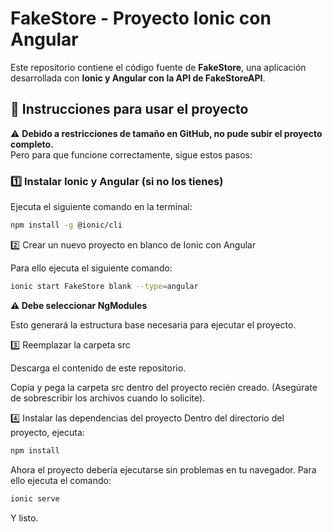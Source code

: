 # FakeStore - Proyecto Ionic con Angular  

Este repositorio contiene el código fuente de **FakeStore**, una aplicación desarrollada con **Ionic y Angular con la API de FakeStoreAPI**.  

## 📌 Instrucciones para usar el proyecto  

⚠️ **Debido a restricciones de tamaño en GitHub, no pude subir el proyecto completo.**  
Pero para que funcione correctamente, sigue estos pasos:  

### 1️⃣ Instalar Ionic y Angular (si no los tienes)  
Ejecuta el siguiente comando en la terminal:  
```bash
npm install -g @ionic/cli
```
2️⃣ Crear un nuevo proyecto en blanco de Ionic con Angular

Para ello ejecuta el siguiente comando:
```bash
ionic start FakeStore blank --type=angular
```
**⚠️ Debe seleccionar NgModules**

Esto generará la estructura base necesaria para ejecutar el proyecto.

3️⃣ Reemplazar la carpeta src

Descarga el contenido de este repositorio.

Copia y pega la carpeta src dentro del proyecto recién creado.
(Asegúrate de sobrescribir los archivos cuando lo solicite).

4️⃣ Instalar las dependencias del proyecto
Dentro del directorio del proyecto, ejecuta:
```bash
npm install
```
Ahora el proyecto debería ejecutarse sin problemas en tu navegador.
Para ello ejecuta el comando:
```bash
ionic serve
```
Y listo.
